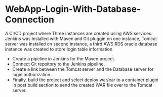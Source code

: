 # WebApp-Login-With-Database-Connection
A CI/CD project where Three instances are created using AWS services. Jenkins was installed with Maven and Git pluggin on one instance, Tomcat server was installed on second instance, a third AWS RDS oracle database instance was created to store login table information. 
* Create a pipeline in Jenkins for the Maven project.
* Connect Git repoitory to the Jenkins pipeline.
* Create a link between the Tomcat server and the Database server for login authorization.
* Finally, build the project and select deploy war/ear to a container plugin in post build section to send the created WAR file over to the Tomcat server.
